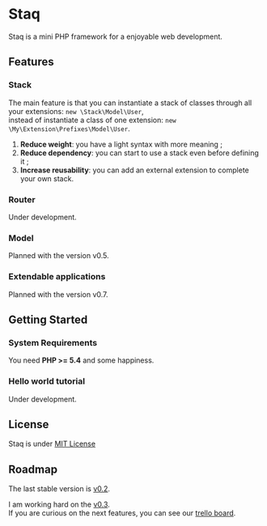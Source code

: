 Staq
======
Staq is a mini PHP framework for a enjoyable web development.



Features
--------


### Stack
The main feature is that you can instantiate a stack of classes through all your extensions: <code>new \Stack\Model\User</code>,<br>
instead of instantiate a class of one extension: <code>new \My\Extension\Prefixes\Model\User</code>.

1. **Reduce weight**: you have a light syntax with more meaning ;
2. **Reduce dependency**: you can start to use a stack even before defining it ;
3. **Increase reusability**: you can add an external extension to complete your own stack.


### Router
Under development.


### Model 
Planned with the version v0.5.


### Extendable applications
Planned with the version v0.7.



Getting Started
--------


### System Requirements
You need **PHP >= 5.4** and some happiness.


### Hello world tutorial 
Under development.



License
--------
Staq is under [MIT License](http://opensource.org/licenses/MIT)



Roadmap
--------
The last stable version is [v0.2](https://github.com/Pixel418/Staq/tree/v0.2).

I am working hard on the [v0.3](https://github.com/Pixel418/Staq/tree/v0.3). <br>
If you are curious on the next features, you can see our [trello board](https://trello.com/board/staq/50de3fe18942735c620000a9).
